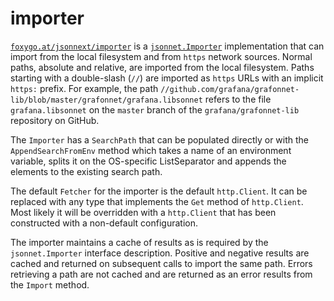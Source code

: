 # importer

[`foxygo.at/jsonnext/importer`](https://pkg.go.dev/foxygo.at/jsonnext/importer)
is a
[`jsonnet.Importer`](https://pkg.go.dev/github.com/google/go-jsonnet#Importer)
implementation that can import from the local filesystem and from
`https` network sources. Normal paths, absolute and relative, are
imported from the local filesystem. Paths starting with a double-slash
(`//`) are imported as `https` URLs with an implicit `https:` prefix.
For example, the path
`//github.com/grafana/grafonnet-lib/blob/master/grafonnet/grafana.libsonnet`
refers to the file `grafana.libsonnet` on the `master` branch of the
`grafana/grafonnet-lib` repository on GitHub.

The `Importer` has a `SearchPath` that can be populated directly or with
the `AppendSearchFromEnv` method which takes a name of an environment
variable, splits it on the OS-specific ListSeparator and appends the
elements to the existing search path.

The default `Fetcher` for the importer is the default `http.Client`. It
can be replaced with any type that implements the `Get` method of
`http.Client`. Most likely it will be overridden with a `http.Client`
that has been constructed with a non-default configuration.

The importer maintains a cache of results as is required by the
`jsonnet.Importer` interface description. Positive and negative results
are cached and returned on subsequent calls to import the same path.
Errors retrieving a path are not cached and are returned as an error
results from the `Import` method.


